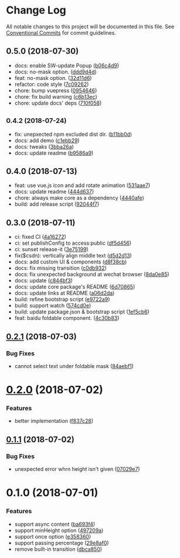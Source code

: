 # Change Log

All notable changes to this project will be documented in this file.
See [Conventional Commits](https://conventionalcommits.org) for commit guidelines.

<a name="0.5.0"></a>
## 0.5.0 (2018-07-30)

* docs: enable SW-update Popup ([b06c4d9](https://github.com/ULIVZ/vue-foldable/commit/b06c4d9))
* docs: no-mask option. ([ddd9d4d](https://github.com/ULIVZ/vue-foldable/commit/ddd9d4d))
* feat: no-mask option. ([32d11d6](https://github.com/ULIVZ/vue-foldable/commit/32d11d6))
* refactor: code style ([7c09262](https://github.com/ULIVZ/vue-foldable/commit/7c09262))
* chore: bump vuepress ([0954646](https://github.com/ULIVZ/vue-foldable/commit/0954646))
* chore: fix build warning ([c6b13ec](https://github.com/ULIVZ/vue-foldable/commit/c6b13ec))
* chore: update docs' deps ([710f058](https://github.com/ULIVZ/vue-foldable/commit/710f058))




<a name="0.4.2"></a>
## <small>0.4.2 (2018-07-24)</small>

* fix: unepxected npm excluded dist dir. ([b11bb0d](https://github.com/ULIVZ/vue-foldable/commit/b11bb0d))
* docs: add demo ([c1ebb29](https://github.com/ULIVZ/vue-foldable/commit/c1ebb29))
* docs: tweaks ([3bba26a](https://github.com/ULIVZ/vue-foldable/commit/3bba26a))
* docs: update readme ([b9586a9](https://github.com/ULIVZ/vue-foldable/commit/b9586a9))




<a name="0.4.0"></a>
## 0.4.0 (2018-07-13)

* feat: use vue.js icon and add rotate animation ([531aae7](https://github.com/ULIVZ/vue-foldable/commit/531aae7))
* docs: update readme ([444d637](https://github.com/ULIVZ/vue-foldable/commit/444d637))
* chore: always make core as a dependency ([4440afe](https://github.com/ULIVZ/vue-foldable/commit/4440afe))
* build: add release script ([92044f7](https://github.com/ULIVZ/vue-foldable/commit/92044f7))




<a name="0.3.0"></a>
## 0.3.0 (2018-07-11)

* ci: fixed CI ([4a16272](https://github.com/ULIVZ/vue-foldable/commit/4a16272))
* ci: set publishConfig to access:public ([df5d456](https://github.com/ULIVZ/vue-foldable/commit/df5d456))
* ci: sunset release-it ([3e75199](https://github.com/ULIVZ/vue-foldable/commit/3e75199))
* fix($csdn): vertically align middle text ([d5d2d13](https://github.com/ULIVZ/vue-foldable/commit/d5d2d13))
* docs: add custom UI & components ([d8f38cb](https://github.com/ULIVZ/vue-foldable/commit/d8f38cb))
* docs: fix missing transition ([c0db932](https://github.com/ULIVZ/vue-foldable/commit/c0db932))
* docs: fix unexpected background at wechat browser ([8da0e85](https://github.com/ULIVZ/vue-foldable/commit/8da0e85))
* docs: update ([c844bf3](https://github.com/ULIVZ/vue-foldable/commit/c844bf3))
* docs: update core package's README ([6d70865](https://github.com/ULIVZ/vue-foldable/commit/6d70865))
* docs: update links at README ([a06d2da](https://github.com/ULIVZ/vue-foldable/commit/a06d2da))
* build: refine bootstrap script ([e9722a9](https://github.com/ULIVZ/vue-foldable/commit/e9722a9))
* build: support watch ([574cd0e](https://github.com/ULIVZ/vue-foldable/commit/574cd0e))
* build: update package.json & bootstrap script ([1ef5cb6](https://github.com/ULIVZ/vue-foldable/commit/1ef5cb6))
* feat: baidu foldable component. ([4c30b83](https://github.com/ULIVZ/vue-foldable/commit/4c30b83))




<a name="0.2.1"></a>
## [0.2.1](https://github.com/ULIVZ/vue-foldable/compare/v0.2.0...v0.2.1) (2018-07-03)


### Bug Fixes

* cannot select text under foldable mask ([84aebf1](https://github.com/ULIVZ/vue-foldable/commit/84aebf1))



<a name="0.2.0"></a>
# [0.2.0](https://github.com/ULIVZ/vue-foldable/compare/v0.1.1...v0.2.0) (2018-07-02)


### Features

* better implementation ([f837c28](https://github.com/ULIVZ/vue-foldable/commit/f837c28))



<a name="0.1.1"></a>
## [0.1.1](https://github.com/ULIVZ/vue-foldable/compare/v0.1.0...v0.1.1) (2018-07-02)


### Bug Fixes

* unexpected error whrn height isn't given ([07029e7](https://github.com/ULIVZ/vue-foldable/commit/07029e7))



<a name="0.1.0"></a>
# 0.1.0 (2018-07-01)


### Features

* support async content ([ba693f4](https://github.com/ULIVZ/vue-foldable/commit/ba693f4))
* support minHeight option ([497209a](https://github.com/ULIVZ/vue-foldable/commit/497209a))
* support once option ([e358360](https://github.com/ULIVZ/vue-foldable/commit/e358360))
* support passing percentage ([29e8af0](https://github.com/ULIVZ/vue-foldable/commit/29e8af0))
* remove built-in transition ([dbca850](https://github.com/ULIVZ/vue-foldable/commit/dbca850))
